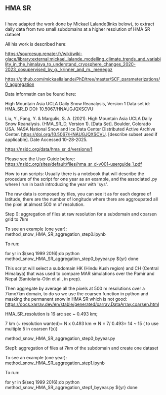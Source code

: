 ###
## HMA SR 
##
###

I have adapted the work done by Mickael Lalande(links below), to extract daily data from two small subdomains at a higher resolution of HMA SR dataset

All his work is described here:

https://sourcesup.renater.fr/wiki/wiki-glace/library:external:mickael_lalande_modelling_climate_trends_and_variability_in_the_himalaya_to_understand_cryosphere_changes_2020-2023_cosupervised_by_g._krinner_and_m._menegoz

https://github.com/mickaellalande/PhD/tree/master/SCF_parameterizations/0_aggregation

Data informatin can be found here:

High Mountain Asia UCLA Daily Snow Reanalysis, Version 1
Data set id: HMA_SR_D
DOI: 10.5067/HNAUGJQXSCVU

Liu, Y., Fang, Y. & Margulis, S. A. (2021). High Mountain Asia UCLA Daily Snow Reanalysis. (HMA_SR_D, Version 1). [Data Set]. Boulder, Colorado USA. NASA National Snow and Ice Data Center Distributed Active Archive Center. https://doi.org/10.5067/HNAUGJQXSCVU. [describe subset used if applicable]. Date Accessed 10-28-2025.


https://nsidc.org/data/hma_sr_d/versions/1

Please see the User Guide before: https://nsidc.org/sites/default/files/hma_sr_d-v001-userguide_1.pdf

How to run scripts:
Usually there is a notebook that will describe the procedure of the script for one year as an example, and the associated .py where I run in bash introducing the year with 'sys'.


The raw data is composed by tiles, you can see it as for each degree of latitude, there are the number of longitude where there are aggroupated all the pixel at almost 500 m of resolution.

Step 0: aggregation of files at raw resolution for a subdomain and coarsen grid to 7km

To see an example (one year):
method_snow_HMA_SR_aggregation_step0.ipynb

To run:

for yr in $(seq 1999 2016);do
python method_snow_HMA_SR_aggregation_step0_byyear.py ${yr}
done

This script will select a subdomain HK (Hindu Kush region) and CH (Central Himalaya) that was used to compare MAR simulations  over the Pamir and Nepal (Santolaria-Otín et al., in prep). 

Then aggregate by average all the pixels at 500 m resolutions over a 7kmx7km domain, to do so we use the coarsen function in python and masking the permanent snow in HMA SR which is not good:
https://docs.xarray.dev/en/stable/generated/xarray.DataArray.coarsen.html

HMA_SR_resolution is 16 arc sec ~ 0.493 km; 

7 km (~ resolution wanted)= N x 0.493 km => N = 7/ 0.493= 14 ~ 15 ( to use multiple 5 in coarsen f(x))

method_snow_HMA_SR_aggregation_step0_byyear.py

Step1: aggregation of files at 7km of the subdomain and create one dataset

To see an example (one year):
method_snow_HMA_SR_aggregation_step1.ipynb

To run:

for yr in $(seq 1999 2016);do
python method_snow_HMA_SR_aggregation_step1_byyear.py ${yr}
done

